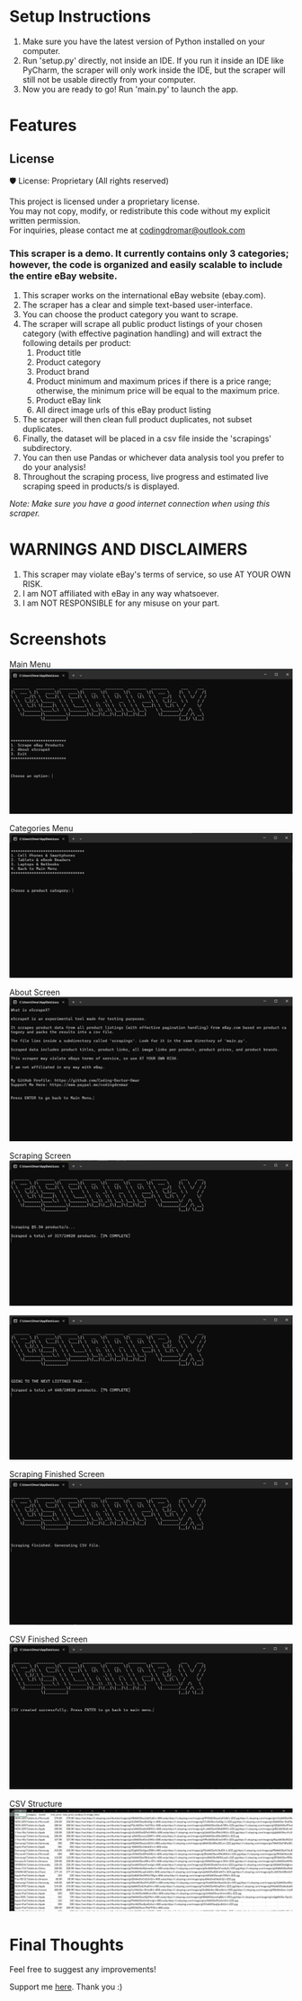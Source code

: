 # Setup Instructions
1. Make sure you have the latest version of Python installed on your computer.
2. Run 'setup.py' directly, not inside an IDE. If you run it inside an IDE like PyCharm, the scraper will only work inside the IDE, but the scraper will still not be usable directly from your computer.
3. Now you are ready to go! Run 'main.py' to launch the app.

# Features
## License
🛡️ License: Proprietary (All rights reserved)

This project is licensed under a proprietary license.  
You may not copy, modify, or redistribute this code without my explicit written permission.  
For inquiries, please contact me at codingdromar@outlook.com

### This scraper is a demo. It currently contains only 3 categories; however, the code is organized and easily scalable to include the entire eBay website.

1. This scraper works on the international eBay website (ebay.com).
2. The scraper has a clear and simple text-based user-interface.
3. You can choose the product category you want to scrape.
4. The scraper will scrape all public product listings of your chosen category (with effective pagination handling) and will extract the following details per product:
   1. Product title
   2. Product category
   3. Product brand
   4. Product minimum and maximum prices if there is a price range; otherwise, the minimum price will be equal to the maximum price.
   5. Product eBay link
   6. All direct image urls of this eBay product listing
5. The scraper will then clean full product duplicates, not subset duplicates.
6. Finally, the dataset will be placed in a csv file inside the 'scrapings' subdirectory.
7. You can then use Pandas or whichever data analysis tool you prefer to do your analysis!
8. Throughout the scraping process, live progress and estimated live scraping speed in products/s is displayed.

_Note: Make sure you have a good internet connection when using this scraper._


# WARNINGS AND DISCLAIMERS
1. This scraper may violate eBay's terms of service, so use AT YOUR OWN RISK.
2. I am NOT affiliated with eBay in any way whatsoever.
3. I am NOT RESPONSIBLE for any misuse on your part.

# Screenshots
Main Menu
![screenshot](images/menu.png)

Categories Menu
![screenshot](images/categories.png)

About Screen
![screenshot](images/about.png)

Scraping Screen
![screenshot](images/scraping_screen_1.png)

![screenshot](images/scraping_screen_2.png)

Scraping Finished Screen
![screenshot](images/scraping_finished.png)

CSV Finished Screen
![screenshot](images/csv_finished.png)

CSV Structure
![screenshot](images/csv_appearance.png)

# Final Thoughts
Feel free to suggest any improvements!

Support me [here](https://www.paypal.me/codingdromar). Thank you :)